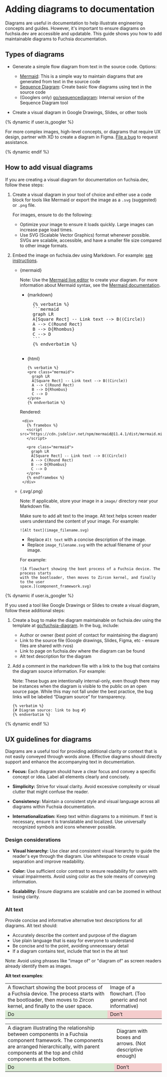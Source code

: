 # Adding diagrams to documentation

Diagrams are useful in documentation to help illustrate engineering concepts and
guides. However, it's important to ensure diagrams on fuchsia.dev are accessible
and updatable. This guide shows you how to add maintainable diagrams to Fuchsia
documentation.

## Types of diagrams

* Generate a simple flow diagram from text in the source code. Options:

  * [Mermaid][mermaid]: This is a simple way to maintain diagrams
    that are generated from text in the source code
  * [Sequence Diagram](https://bramp.github.io/js-sequence-diagrams/): Create
    basic flow diagrams using text in the source code
  * (Googlers only) [go/sequencediagram](http://goto.google.com/sequencediagram):
    Internal version of the Sequence Diagram tool

* Create a visual diagram in Google Drawings, Slides, or other tools

{% dynamic if user.is_googler %}

For more complex images, high-level concepts, or diagrams that require UX
design, partner with XD to create a diagram in Figma.
[File a bug](http://goto.google.com/xd-bug) to request assistance.

{% dynamic endif %}

## How to add visual diagrams

If you are creating a visual diagram for documentation on fuchsia.dev, follow
these steps:

1. Create a visual diagram in your tool of choice and either use a code block
   for tools like Mermaid or export the image as a `.svg` (suggested) or `.png`
   file.

   For images, ensure to do the following:

   * Optimize your image to ensure it loads quickly. Large images can increase
     page load times.
   * Use SVG (Scalable Vector Graphics) format whenever possible. SVGs are
     scalable, accessible, and have a smaller file size compared to other image
     formats.

2. Embed the image on fuchsia.dev using Markdown. For example:
   [see instructions](/docs/contribute/docs/markdown.md#images).

   * {mermaid}

      Note: Use the [Mermaid live editor][mermaid] to create your diagram. For
      more information about Mermaid syntax, see the
      [Mermaid documentation][mermaid-docs].

      * {markdown}

          <pre>
          {% verbatim %}
          ```mermaid
          graph LR
          A[Square Rect] -- Link text --> B((Circle))
          A --> C(Round Rect)
          B --> D{Rhombus}
          C --> D
          ```
          {% endverbatim %}
          </pre>

      * {html}

          ```none
          {% verbatim %}
          <pre class="mermaid">
            graph LR
            A[Square Rect] -- Link text --> B((Circle))
            A --> C(Round Rect)
            B --> D{Rhombus}
            C --> D
          </pre>
          {% endverbatim %}
          ```

     <p>Rendered:</p>

          <div>
            {% framebox %}
            <script src="https://cdn.jsdelivr.net/npm/mermaid@11.4.1/dist/mermaid.min.js">
            </script>

            <pre class="mermaid">
              graph LR
              A[Square Rect] -- Link text --> B((Circle))
              A --> C(Round Rect)
              B --> D{Rhombus}
              C --> D
            </pre>
            {% endframebox %}
          </div>

   * {.svg/.png}

     Note: If applicable, store your image in a `image/` directory near your Markdown
     file.

     Make sure to add alt text to the image. Alt text helps screen reader users
     understand the content of your image. For example:

      ```none
      ![Alt text](image_filename.svg)
      ```

      * Replace `Alt text` with a concise description of the image.
      * Replace `image_filename.svg` with the actual filename of your image.

      For example:

      ```none
      ![A flowchart showing the boot process of a Fuchsia device. The process starts
      with the bootloader, then moves to Zircon kernel, and finally to the user
      space.](component_framework.svg)
      ```

{% dynamic if user.is_googler %}

If you used a tool like Google Drawings or Slides to create a visual diagram,
follow these additional steps:

1. Create a bug to make the diagram maintainable on fuchsia.dev using the
   template at [go/fuchsia-diagram](http://goto.google.com/fuchsia-diagram). In
   the bug, include:

   * Author or owner (best point of contact for maintaining the diagram)
   * Link to the source file (Google drawings, Slides, Figma, etc - ensure files
     are shared with rvos)
   * Link to page on fuchsia.dev where the diagram can be found
   * Alt text description for the diagram

2. Add a comment in the markdown file with a link to the bug that contains the
   diagram source information. For example:

    Note: These bugs are intentionally internal-only, even though there
    may be instances when the diagram is visible to the public on an open source
    page. While this may not fall under the best practice, the bug links will be
    labeled “Diagram source” for transparency.

    ```none
    {% verbatim %}
    {# Diagram source: link to bug #}
    {% endverbatim %}
    ```

{% dynamic endif %}


## UX guidelines for diagrams

Diagrams are a useful tool for providing additional clarity or context that is
not easily conveyed through words alone. Effective diagrams should directly
support and enhance the accompanying text in documentation.

* **Focus:** Each diagram should have a clear focus and convey a specific
  concept or idea. Label all elements clearly and concisely.

* **Simplicity:** Strive for visual clarity. Avoid excessive complexity or
  visual clutter that might confuse the reader.

* **Consistency:** Maintain a consistent style and visual language across all
  diagrams within Fuchsia documentation.

* **Internationalization:** Keep text within diagrams to a minimum. If text is
  necessary, ensure it is translatable and localized. Use universally recognized
  symbols and icons whenever possible.

### Design considerations

* **Visual hierarchy:** Use clear and consistent visual hierarchy to guide the
  reader's eye through the diagram. Use whitespace to create visual separation
  and improve readability.

* **Color:** Use sufficient color contrast to ensure readability for users with
  visual impairments. Avoid using color as the sole means of conveying
  information.

* **Scalability:** Ensure diagrams are scalable and can be zoomed in without
  losing clarity.

### Alt text

Provide concise and informative alternative text descriptions for all diagrams. Alt text should:

* Accurately describe the content and purpose of the diagram
* Use plain language that is easy for everyone to understand
* Be concise and to the point, avoiding unnecessary detail
* If a diagram contains text, include that text in the alt text

Note: Avoid using phrases like "image of" or "diagram of" as screen readers
already identify them as images.

**Alt text examples**:

<table>
  <tr>
   <td>A flowchart showing the boot process of a Fuchsia device. The process
   starts with the bootloader, then moves to Zircon kernel, and finally to the
   user space.</td>
   <td>Image of a flowchart. (Too generic and not informative)</td>
  </tr>
  <tr>
   <td style="background-color: #d9ead3">Do
   </td>
   <td style="background-color: #f4cccc">Don’t
   </td>
  </tr>
</table>

<table>
  <tr>
   <td>A diagram illustrating the relationship between components in a Fuchsia
   component framework. The components are arranged hierarchically, with parent
   components at the top and child components at the bottom.</td>
   <td>Diagram with boxes and arrows. (Not descriptive enough)</td>
  </tr>
  <tr>
   <td style="background-color: #d9ead3">Do
   </td>
   <td style="background-color: #f4cccc">Don’t
   </td>
  </tr>
</table>

[mermaid]: https://mermaid.live/
[mermaid-docs]: https://mermaid.js.org/intro/syntax-reference.html
